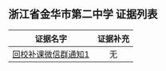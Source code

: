 浙江省金华市第二中学 证据列表
---
|证据名字|证据补充|
|:---:|:---:|
|[回校补课微信群通知1](https://raw.githubusercontent.com/No694/Fuck694/main/blacklist/zjjhdezx/1.jpg)|无|
